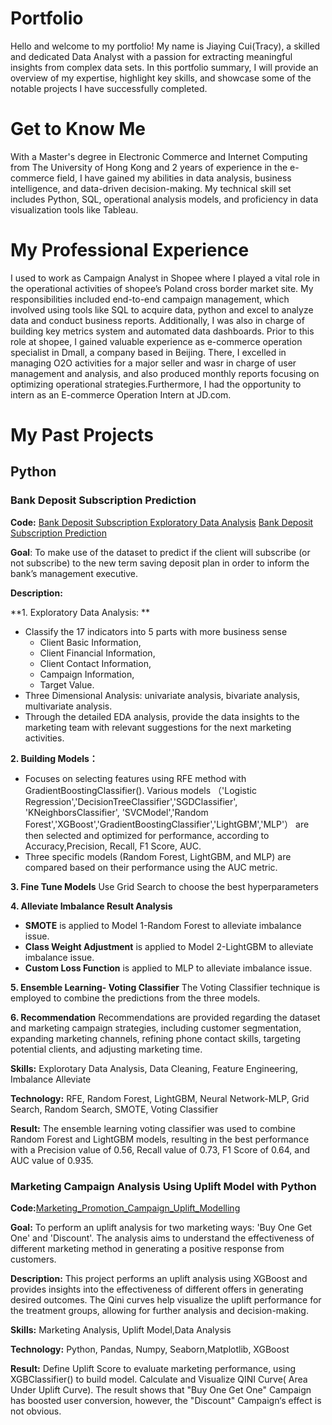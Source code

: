 # Portfolio
Hello and welcome to my portfolio! My name is Jiaying Cui(Tracy), a skilled and dedicated Data Analyst with a passion for extracting meaningful insights from complex data sets. In this portfolio summary, I will provide an overview of my expertise, highlight key skills, and showcase some of the notable projects I have successfully completed.
# Get to Know Me
With a Master's degree in Electronic Commerce and Internet Computing from The University of Hong Kong and 2 years of experience in the e-commerce field, I have gained my abilities in data analysis, business intelligence, and data-driven decision-making. My technical skill set includes Python, SQL, operational analysis models, and proficiency in data visualization tools like Tableau.
# My Professional Experience
I used to work as Campaign Analyst in Shopee where I played a vital role in the operational activities of shopee’s Poland cross border market site. My responsibilities included end-to-end campaign management, which involved using tools like SQL to acquire data, python and excel to analyze data and conduct business reports. Additionally, I was also in charge of building key metrics system and automated data dashboards.  Prior to this role at shopee, I gained valuable experience as e-commerce operation specialist in Dmall, a company based in Beijing. There, I excelled in managing O2O activities for a major seller and wasr in charge of user management and analysis, and also produced monthly reports focusing on optimizing operational strategies.Furthermore, I had the opportunity to intern as an E-commerce Operation Intern at JD.com.
# My Past Projects
## Python
### Bank Deposit Subscription Prediction 
**Code:** [Bank Deposit Subscription Exploratory Data Analysis](https://github.com/TracyCJY/-Bank-Saving-Deposit-Subscription-Plan-Campaign/blob/main/Bank_Deposit_Subscription_EDA.ipynb)
[Bank Deposit Subscription Prediction](https://github.com/TracyCJY/-Bank-Saving-Deposit-Subscription-Plan-Campaign/blob/main/Bank_Deposit_Subscription_Prediction.ipynb)

**Goal**: To make use of the dataset to predict if the client will subscribe (or not subscribe) to the new term saving deposit plan in order to inform the bank’s management executive.

**Description:** 

**1. Exploratory Data Analysis: **    
- Classify the 17 indicators into 5 parts with more business sense
  - Client Basic Information,
  - Client Financial Information,
  - Client Contact Information,
  - Campaign Information,
  - Target Value.
- Three Dimensional Analysis: univariate analysis, bivariate analysis, multivariate analysis. 
- Through the detailed EDA analysis, provide the data insights to the marketing team with relevant suggestions for the next marketing activities.

**2. Building Models：**
- Focuses on selecting features using RFE method with GradientBoostingClassifier(). Various models （'Logistic Regression','DecisionTreeClassifier','SGDClassifier', 'KNeighborsClassifier', 'SVCModel','Random Forest','XGBoost','GradientBoostingClassifier','LightGBM','MLP'） are then selected and optimized for performance, according to Accuracy,Precision, Recall, F1 Score, AUC.
- Three specific models (Random Forest, LightGBM, and MLP) are compared based on their performance using the AUC metric. 

**3. Fine Tune Models** 
Use Grid Search to choose the best hyperparameters

**4. Alleviate Imbalance Result Analysis**
- **SMOTE** is applied to Model 1-Random Forest to alleviate imbalance issue. 
- **Class Weight Adjustment** is applied to Model 2-LightGBM to alleviate imbalance issue. 
- **Custom Loss Function** is applied to MLP to alleviate imbalance issue.

**5. Ensemble Learning- Voting Classifier**
The Voting Classifier technique is employed to combine the predictions from the three models.

**6. Recommendation**
Recommendations are provided regarding the dataset and marketing campaign strategies, including customer segmentation, expanding marketing channels, refining phone contact skills, targeting potential clients, and adjusting marketing time.

**Skills:** Explorotary Data Analysis, Data Cleaning, Feature Engineering, Imbalance Alleviate

**Technology:** RFE, Random Forest, LightGBM, Neural Network-MLP, Grid Search, Random Search, SMOTE, Voting Classifier

**Result:** The ensemble learning voting classifier was used to combine Random Forest and LightGBM models, resulting in the best performance with a Precision value of 0.56, Recall value of 0.73, F1 Score of 0.64, and AUC value of 0.935.

### Marketing Campaign Analysis Using Uplift Model with Python
**Code:**[Marketing_Promotion_Campaign_Uplift_Modelling](https://github.com/TracyCJY/Uplift-Model/blob/main/Marketing_Promotion_Campaign_Uplift_Modelling.ipynb)    

**Goal:** To perform an uplift analysis for two marketing ways: 'Buy One Get One' and 'Discount'. The analysis aims to understand the effectiveness of different marketing method in generating a positive response from customers.   

**Description:** This project performs an uplift analysis using XGBoost and provides insights into the effectiveness of different offers in generating desired outcomes. The Qini curves help visualize the uplift performance for the treatment groups, allowing for further analysis and decision-making.

**Skills:** Marketing Analysis, Uplift Model,Data Analysis

**Technology:** Python, Pandas, Numpy, Seaborn,Matplotlib, XGBoost

**Result:** Define Uplift Score to evaluate marketing performance, using XGBClassifier() to build model. Calculate and Visualize QINI Curve( Area Under Uplift Curve). The result shows that "Buy One Get One" Campaign has boosted user conversion, however, the "Discount" Campaign‘s effect is not obvious.



